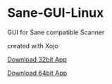 # Sane-GUI-Linux
GUI for Sane compatible Scanner

created with Xojo

[Download 32bit App](https://www.dropbox.com/s/efgwxitgzjwteye/myScanner32Linux.tar.gz?dl=1)

[Download 64bit App](https://www.dropbox.com/s/ib4opoak44rff1i/myScanner64Linux.tar.gz?dl=1)
